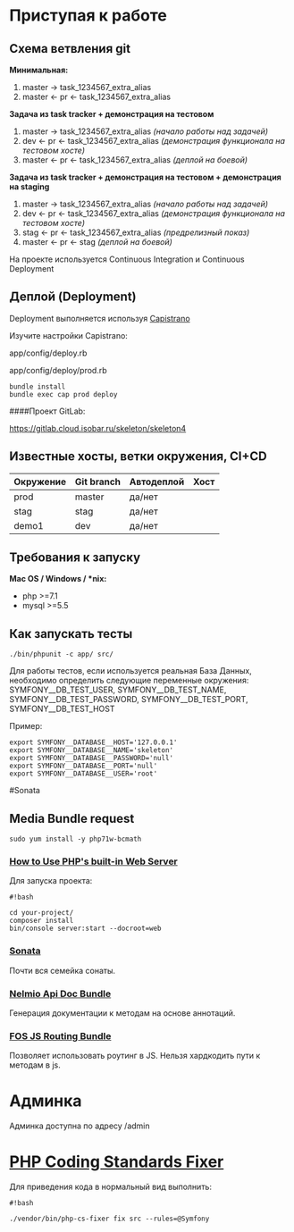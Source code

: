 # Приступая к работе

## Схема ветвления git

**Минимальная:**

1. master -> task_1234567_extra_alias
2. master <- pr <- task_1234567_extra_alias

**Задача из task tracker + демонстрация на тестовом**

1. master -> task_1234567_extra_alias _(начало работы над задачей)_
2. dev <- pr <- task_1234567_extra_alias _(демонстрация функционала на тестовом хосте)_
3. master <- pr <- task_1234567_extra_alias _(деплой на боевой)_

**Задача из task tracker + демонстрация на тестовом + демонстрация на staging**

1. master -> task_1234567_extra_alias _(начало работы над задачей)_
2. dev <- pr <- task_1234567_extra_alias _(демонстрация функционала на тестовом хосте)_
3. stag <- pr <- task_1234567_extra_alias _(предрелизный показ)_
4. master <- pr <- stag _(деплой на боевой)_

На проекте используется Continuous Integration и Continuous Deployment

## Деплой (Deployment)

Deployment выполняется используя [Capistrano](http://capistranorb.com/)

Изучите настройки Capistrano:

app/config/deploy.rb

app/config/deploy/prod.rb

```
bundle install
bundle exec cap prod deploy
```

####Проект GitLab:

https://gitlab.cloud.isobar.ru/skeleton/skeleton4

## Известные хосты, ветки окружения, CI+CD

| Окружение | Git branch  | Автодеплой | Хост       |
|-----------|------------ |------------|------------|
| prod      | master      | да/нет     | 
| stag      | stag        | да/нет     | 
| demo1     | dev         | да/нет     | 



## Требования к запуску

**Mac OS / Windows / \*nix:**

* php >=7.1
* mysql >=5.5


## Как запускать тесты

```
./bin/phpunit -c app/ src/
```
Для работы тестов, если используется реальная База Данных, необходимо определить следующие переменные окружения:
SYMFONY__DB_TEST_USER, SYMFONY__DB_TEST_NAME, SYMFONY__DB_TEST_PASSWORD, SYMFONY__DB_TEST_PORT, SYMFONY__DB_TEST_HOST

Пример:

```
export SYMFONY__DATABASE__HOST='127.0.0.1'
export SYMFONY__DATABASE__NAME='skeleton'
export SYMFONY__DATABASE__PASSWORD='null'
export SYMFONY__DATABASE__PORT='null'
export SYMFONY__DATABASE__USER='root'
```

#Sonata 

## Media Bundle request
```
sudo yum install -y php71w-bcmath
```

### [How to Use PHP's built-in Web Server](https://symfony.com/doc/current/setup/built_in_web_server.html)
Для запуска проекта:

```
#!bash

cd your-project/
composer install
bin/console server:start --docroot=web
```

### [Sonata](https://sonata-project.org/)
Почти вся семейка сонаты.

### [Nelmio Api Doc Bundle](https://github.com/nelmio/NelmioApiDocBundle)
Генерация документации к методам на основе аннотаций.

### [FOS JS Routing Bundle](https://github.com/FriendsOfSymfony/FOSJsRoutingBundle)
Позволяет использовать роутинг в JS. Нельзя хардкодить пути к методам в js.

# Админка #
Админка доступна по адресу /admin

# [PHP Coding Standards Fixer](https://cs.sensiolabs.org/)
Для приведения кода в нормальный вид выполнить:

```
#!bash

./vendor/bin/php-cs-fixer fix src --rules=@Symfony
```


